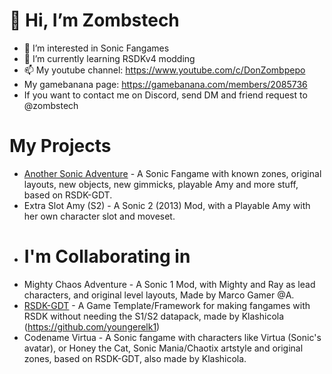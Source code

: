 # 👋 Hi, I’m Zombstech
- 👀 I’m interested in Sonic Fangames
- 🌱 I’m currently learning RSDKv4 modding
- 📫 My youtube channel: https://www.youtube.com/c/DonZombpepo
- My gamebanana page: https://gamebanana.com/members/2085736
- If you want to contact me on Discord, send DM and friend request to @zombstech
# My Projects
* [Another Sonic Adventure](https://github.com/DonZombpepoGames/Another-Sonic-Adventure/) - A Sonic Fangame with known zones, original layouts, new objects, new gimmicks, playable Amy and more stuff, based on RSDK-GDT.
* Extra Slot Amy (S2) - A Sonic 2 (2013) Mod, with a Playable Amy with her own character slot and moveset.
* # I'm Collaborating in
* Mighty Chaos Adventure - A Sonic 1 Mod, with Mighty and Ray as lead characters, and original level layouts, Made by Marco Gamer @A.
* [RSDK-GDT](https://github.com/youngerelk1/RSDK-GDT) - A Game Template/Framework for making fangames with RSDK without needing the S1/S2 datapack, made by Klashicola (https://github.com/youngerelk1)
* Codename Virtua - A Sonic fangame with characters like Virtua (Sonic's avatar), or Honey the Cat, Sonic Mania/Chaotix artstyle and original zones, based on RSDK-GDT, also made by Klashicola.

<!---
DonZombpepoGames/DonZombpepoGames is a ✨ special ✨ repository because its `README.md` (this file) appears on your GitHub profile.
You can click the Preview link to take a look at your changes.
--->
